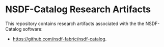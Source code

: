 # NSDF-Catalog Research Artifacts

This repository contains research artifacts associated with the the NSDF-Catalog software:
 * https://github.com/nsdf-fabric/nsdf-catalog.
